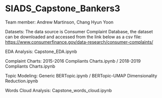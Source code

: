 # SIADS_Capstone_Bankers3

Team member: Andrew Martinson, Chang Hyun Yoon


Datasets: The data source is Consumer Complaint Database, the dataset can be downloaded and accessed from the link below as a csv file: https://www.consumerfinance.gov/data-research/consumer-complaints/

EDA Analysis: Capstone_EDA.ipynb

Complaint Charts: 2015-2016 Compliants Charts.ipynb   /   2018-2019 Compliants Charts.ipynb

Topic Modeling: Generic BERTopic.ipynb  /  BERTopic-UMAP Dimensionality Reduction.ipynb

Words Cloud Analysis: Capstone_words_cloud.ipynb
